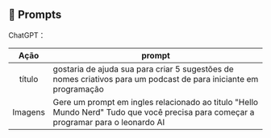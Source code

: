 ## 🧠 Prompts


ChatGPT：

|   Ação   | prompt                                                                                                                                                                                                                                                                         |
| :------: | ------------------------------------------------------------------------------------------------------------------------------------------------------------------------------------------------------------------------------------------------------------------------------ |
|  título  | gostaria de ajuda sua para criar 5 sugestões de nomes criativos para um podcast de para iniciante em programação|
| Imagens | Gere um prompt em ingles relacionado ao titulo "Hello Mundo Nerd" Tudo que você precisa para começar a programar para o leonardo AI|

